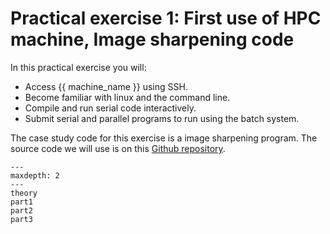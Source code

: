 # Practical exercise 1: First use of HPC machine, Image sharpening code

In this practical exercise you will:

-   Access {{ machine_name }} using SSH.
-   Become familiar with linux and the command line.
-   Compile and run serial code interactively.
-   Submit serial and parallel programs to run using the batch system.

The case study code for this exercise is a image sharpening program. The source code we will use is on this [Github repository](https://github.com/EPCCed/EPCC-Exercises).

```{toctree}
---
maxdepth: 2
---
theory
part1
part2
part3
```
